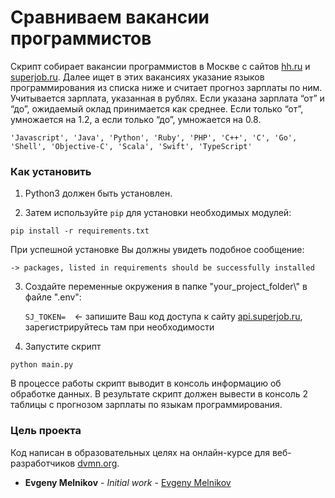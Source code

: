 # Сравниваем вакансии программистов

Скрипт собирает вакансии программистов в Москве с сайтов [hh.ru](https://hh.ru/) и [superjob.ru](https://superjob.ru).
Далее ищет в этих вакансиях указание языков программирования из списка ниже и считает прогноз зарплаты по ним.
Учитывается зарплата, указанная в рублях.
Если указана зарплата “от” и “до”, ожидаемый оклад принимается как среднее.
Если только “от”, умножается на 1.2, а если только “до”, умножается на 0.8.

`'Javascript', 'Java', 'Python', 'Ruby', 'PHP', 'C++', 'C', 'Go', 'Shell', 'Objective-C', 'Scala', 'Swift', 'TypeScript'`

### Как установить

1. Python3 должен быть установлен.

2. Затем используйте  `pip` для установки необходимых модулей:
```
pip install -r requirements.txt
```
При успешной установке Вы должны увидеть подобное сообщение:

`-> packages, listed in requirements should be successfully installed`

3. Создайте переменные окружения в папке "your_project_folder\\" в файле ".env":

   `SJ_TOKEN=  `<- запишите Ваш код доступа к сайту [api.superjob.ru](https://api.superjob.ru/), зарегистрируйтесь там при
необходимости

4. Запустите скрипт
```
python main.py
```
В процессе работы скрипт выводит в консоль информацию об обработке данных.
В результате скрипт должен вывести в консоль 2 таблицы с прогнозом зарплаты по языкам программирования.

### Цель проекта

Код написан в образовательных целях на онлайн-курсе для веб-разработчиков [dvmn.org](https://dvmn.org/).
* **Evgeny Melnikov** - *Initial work* - [Evgeny Melnikov](https://github.com/MelnikovEI)
